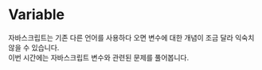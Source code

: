 # Variable

자바스크립트는 기존 다른 언어를 사용하다 오면 변수에 대한 개념이 조금 달라 익숙치 않을 수 있습니다.  
이번 시간에는 자바스크립트 변수와 관련된 문제를 풀어봅니다.